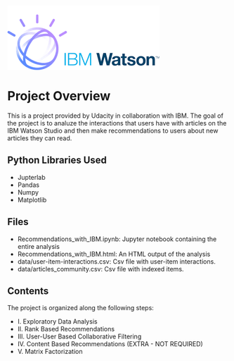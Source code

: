![IBM Watson](https://github.com/aivoric/Udacity-Recommender-System/blob/main/ibm-watson.png?raw=true)

# Project Overview
This is a project provided by Udacity in collaboration with IBM. The goal of the project is to analuze the interactions that users have with articles on the IBM Watson Studio and then make recommendations to users about new articles they can read.

## Python Libraries Used
* Jupterlab
* Pandas
* Numpy
* Matplotlib

## Files 
* Recommendations_with_IBM.ipynb: Jupyter notebook containing the entire analysis
* Recommendations_with_IBM.html: An HTML output of the analysis
* data/user-item-interactions.csv: Csv file with user-item interactions.
* data/articles_community.csv: Csv file with indexed items.

## Contents
The project is organized along the following steps:

* I. Exploratory Data Analysis
* II. Rank Based Recommendations
* III. User-User Based Collaborative Filtering
* IV. Content Based Recommendations (EXTRA - NOT REQUIRED)
* V. Matrix Factorization
